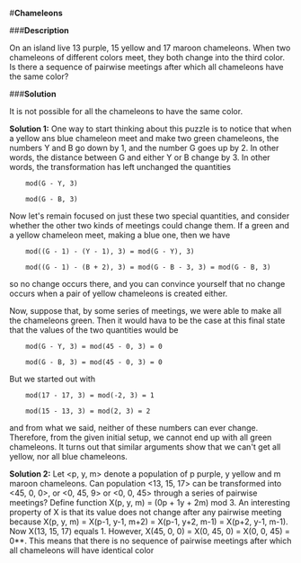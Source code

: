 #**Chameleons**

###**Description**

On an island live 13 purple, 15 yellow and 17 maroon chameleons. When two chameleons of different colors meet, they both change into the third color. Is there a sequence of pairwise meetings after which all chameleons have the same color?

###**Solution**

It is not possible for all the chameleons to have the same color.

**Solution 1:** One way to start thinking about this puzzle is to notice that when a yellow ans blue chameleon meet and make two green chameleons, the numbers Y and B go down by 1, and the number G goes up by 2. In other words, the distance between G and either Y or B change by 3. In other words, the transformation has left unchanged the quantities

```
	mod(G - Y, 3)

	mod(G - B, 3)
```

Now let's remain focused on just these two special quantities, and consider whether the other two kinds of meetings could change them. If a green and a yellow chameleon meet, making a blue one, then we have

```
	mod((G - 1) - (Y - 1), 3) = mod(G - Y), 3)
    
	mod((G - 1) - (B + 2), 3) = mod(G - B - 3, 3) = mod(G - B, 3)
```

so no change occurs there, and you can convince yourself that no change occurs when a pair of yellow chameleons is created either.

Now, suppose that, by some series of meetings, we were able to make all the chameleons green. Then it would hava to be the case at this final state that the values of the two quantities would be

```
	mod(G - Y, 3) = mod(45 - 0, 3) = 0

	mod(G - B, 3) = mod(45 - 0, 3) = 0
```

But we started out with

```
	mod(17 - 17, 3) = mod(-2, 3) = 1
	
	mod(15 - 13, 3) = mod(2, 3) = 2
```

and from what we said, neither of these numbers can ever change. Therefore, from the given initial setup, we cannot end up with all green chameleons. It turns out that similar arguments show that we can't get all yellow, nor all blue chameleons.

**Solution 2:** Let \<p, y, m\> denote a population of p purple, y yellow and m maroon chameleons. Can population \<13, 15, 17\> can be transformed into \<45, 0, 0\>, or \<0, 45, 9\> or \<0, 0, 45\> through a series of pairwise meetings? Define function X(p, y, m) = (0p + 1y + 2m) mod 3. An interesting property of X is that its value does not change after any pairwise meeting because X(p, y, m) = X(p-1, y-1, m+2) = X(p-1, y+2, m-1) = X(p+2, y-1, m-1). Now X(13, 15, 17) equals 1. However, X(45, 0, 0) = X(0, 45, 0) = X(0, 0, 45) = 0**. This means that there is no sequence of pairwise meetings after which all chameleons will have identical color